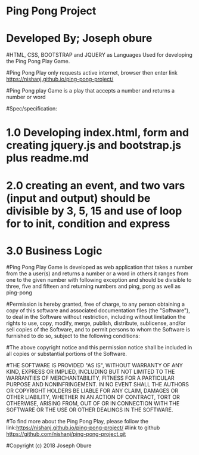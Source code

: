 # Ping Pong Project

# Developed By; Joseph obure

#HTML, CSS, BOOTSTRAP and JQUERY as Languages Used for developing the Ping Pong Play Game.

#Ping Pong Play only requests active internet, browser then enter link https://nishanj.github.io/ping-pong-project/

#Ping Pong play Game is a play that accepts a number and returns a number or word

#Spec/specification:
# 1.0 Developing index.html, form and creating jquery.js and bootstrap.js plus readme.md
# 2.0 creating an event, and two vars (input and output) should be divisible by 3, 5, 15 and use of loop for to init, condition and express
# 3.0 Business Logic

#Ping Pong Play Game is developed as web application that takes a number from the a user(s) and returns a number or a word in others it ranges from one to the given number with following exception and should be divisible to three, five and fifteen and returning numbers and ping, pong as well as ping-pong


#Permission is hereby granted, free of charge, to any person obtaining a copy of this software and associated documentation files (the "Software"), to deal in the Software without restriction, including without limitation the rights to use, copy, modify, merge, publish, distribute, sublicense, and/or sell copies of the Software, and to permit persons to whom the Software is furnished to do so, subject to the following conditions:

#The above copyright notice and this permission notice shall be included in all copies or substantial portions of the Software.

#THE SOFTWARE IS PROVIDED "AS IS", WITHOUT WARRANTY OF ANY KIND, EXPRESS OR IMPLIED, INCLUDING BUT NOT LIMITED TO THE WARRANTIES OF MERCHANTABILITY, FITNESS FOR A PARTICULAR PURPOSE AND NONINFRINGEMENT. IN NO EVENT SHALL THE AUTHORS OR COPYRIGHT HOLDERS BE LIABLE FOR ANY CLAIM, DAMAGES OR OTHER LIABILITY, WHETHER IN AN ACTION OF CONTRACT, TORT OR OTHERWISE, ARISING FROM, OUT OF OR IN CONNECTION WITH THE SOFTWARE OR THE USE OR OTHER DEALINGS IN THE SOFTWARE.

#To find more about the Ping Pong Play, please follow the link:https://nishanj.github.io/ping-pong-project/
#link to github https://github.com/nishanj/ping-pong-project.git

#Copyright (c) 2018 Joseph Obure
